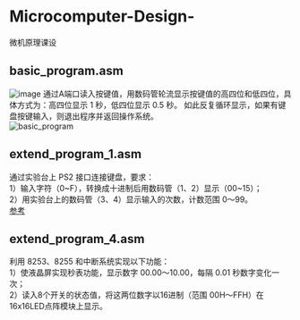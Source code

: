 # Microcomputer-Design-
微机原理课设
## basic_program.asm
![image](https://user-images.githubusercontent.com/48176748/110308009-8b645900-803a-11eb-8c50-067ed8f584ad.png)
通过A端口读入按键值，用数码管轮流显示按键值的高四位和低四位，具体方式为：高四位显示 1 秒，低四位显示 0.5 秒。 如此反复循环显示，如果有键盘按键输入，则退出程序并返回操作系统。  
![basic_program](https://user-images.githubusercontent.com/48176748/110316084-2f530200-8045-11eb-8caa-e90175a86ef7.png)

## extend_program_1.asm
通过实验台上 PS2 接口连接键盘，要求：   
1）输入字符（0\~F），转换成十进制后用数码管（1、2）显示（00\~15）；   
2）用实验台上的数码管（3、4）显示输入的次数，计数范围 0～99。  
[参考](https://blog.csdn.net/xqhrs232/article/details/78350203?utm_medium=distribute.pc_relevant.none-task-blog-baidujs_baidulandingword-8&spm=1001.2101.3001.4242)

## extend_program_4.asm
利用 8253、8255 和中断系统实现以下功能：  
 1）使液晶屏实现秒表功能，显示数字 00.00～10.00，每隔 0.01 秒数字变化一次；   
 2）读入8个开关的状态值，将这两位数字以16进制（范围 00H～FFH）在 16x16LED点阵模块上显示。
